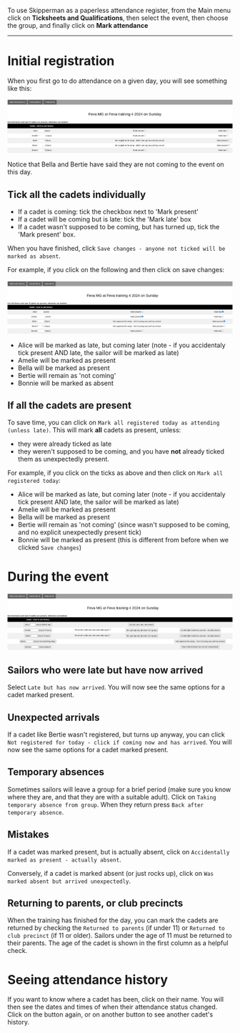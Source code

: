 To use Skipperman as a paperless attendance register, from the Main menu click on **Ticksheets and Qualifications**, then select the event, then choose the group, and finally click on **Mark attendance** 
___


# Initial registration

When you first go to do attendance on a given day, you will see something like this:

![attendance1.png](../static/attendance1.png)

Notice that Bella and Bertie have said they are not coming to the event on this day. 

## Tick all the cadets individually

- If a cadet is coming: tick the checkbox next to 'Mark present'
- If a cadet will be coming but is late: tick the 'Mark late' box
- If a cadet wasn't supposed to be coming, but has turned up, tick the 'Mark present' box.

When you have finished, click `Save changes - anyone not ticked will be marked as absent`.

For example, if you click on the following and then click on save changes:

![attendance2.png](/static/attendance2.png)

- Alice will be marked as late, but coming later (note - if you accidentaly tick present AND late, the sailor will be marked as late)
- Amelie will be marked as present
- Bella will be marked as present
- Bertie will remain as 'not coming'
- Bonnie will be marked as absent

## If all the cadets are present

To save time, you can click on `Mark all registered today as attending (unless late)`. This will mark **all** cadets as present, unless:

- they were already ticked as late
- they weren't supposed to be coming, and you have **not** already ticked them as unexpectedly present.

For example, if you click on the ticks as above and then click on `Mark all registered today`:

- Alice will be marked as late, but coming later (note - if you accidentaly tick present AND late, the sailor will be marked as late)
- Amelie will be marked as present
- Bella will be marked as present 
- Bertie will remain as 'not coming' (since wasn't supposed to be coming, and no explicit unexpectedly present tick) 
- Bonnie will be marked as present (this is different from before when we clicked `Save changes`)


# During the event

![attendance3.png](/static/attendance3.png)


## Sailors who were late but have now arrived

Select `Late but has now arrived`. You will now see the same options for a cadet marked present.

## Unexpected arrivals

If a cadet like Bertie wasn't registered, but turns up anyway, you can click `Not registered for today - click if coming now and has arrived`. You will now see the same options for a cadet marked present.

## Temporary absences

Sometimes sailors will leave a group for a brief period (make sure you know where they are, and that they are with a suitable adult). Click on `Taking temporary absence from group`. When they return press `Back after temporary absence`.

## Mistakes

If a cadet was marked present, but is actually absent, click on `Accidentally marked as present - actually absent`.

Conversely, if a cadet is marked absent (or just rocks up), click on `Was marked absent but arrived unexpectedly`.

## Returning to parents, or club precincts

When the training has finished for the day, you can mark the cadets are returned by checking the `Returned to parents` (if under 11) or `Returned to club precinct` (if 11 or older). Sailors under the age of 11 must be returned to their parents. The age of the cadet is shown in the first column as a helpful check.


# Seeing attendance history

If you want to know where a cadet has been, click on their name. You will then see the dates and times of when their attendance status changed. Click on the button again, or on another button to see another cadet's history.

